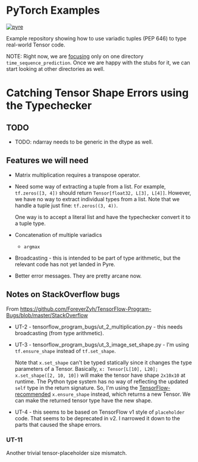 # PyTorch Examples

[![pyre](https://github.com/pradeep90/examples/workflows/Run%20Pyre/badge.svg)](https://github.com/pradeep90/examples/actions/workflows/main.yml)

Example repository showing how to use variadic tuples (PEP 646) to type real-world Tensor code.

NOTE: Right now, we are [focusing](https://github.com/pradeep90/pytorch_examples/blob/master/.pyre_configuration#L3) only on one directory `time_sequence_prediction`. Once we are happy with the stubs for it, we can start looking at other directories as well.

# Catching Tensor Shape Errors using the Typechecker

## TODO

+ TODO: ndarray needs to be generic in the dtype as well.

## Features we will need

+ Matrix multiplication requires a transpose operator.

+ Need some way of extracting a tuple from a list. For example, `tf.zeros([3, 4])` should return `Tensor[float32, L[3], L[4]]`. However, we have no way to extract individual types from a list. Note that we handle a tuple just fine: `tf.zeros((3, 4))`.

  One way is to accept a literal list and have the typechecker convert it to a tuple type.

+ Concatenation of multiple variadics

  - `argmax`

+ Broadcasting - this is intended to be part of type arithmetic, but the relevant code has not yet landed in Pyre.

+ Better error messages. They are pretty arcane now.

## Notes on StackOverflow bugs

From https://github.com/ForeverZyh/TensorFlow-Program-Bugs/blob/master/StackOverflow

+ UT-2 - tensorflow_program_bugs/ut_2_multiplication.py - this needs broadcasting (from type arithmetic).

+ UT-3 - tensorflow_program_bugs/ut_3_image_set_shape.py - I'm using `tf.ensure_shape` instead of `tf.set_shape`.

  Note that `x.set_shape` can't be typed statically since it changes the type parameters of a Tensor. Basically, `x: Tensor[L[10], L20]; x.set_shape([2, 10, 10])` will make the tensor have shape `2x10x10` at runtime. The Python type system has no way of reflecting the updated `self` type in the return signature. So, I'm using the [TensorFlow-recommended](https://www.tensorflow.org/api_docs/python/tf/Tensor#set_shape) `x.ensure_shape` instead, which returns a new Tensor. We can make the returned tensor type have the new shape.

+ UT-4 - this seems to be based on TensorFlow v1 style of `placeholder` code. That seems to be deprecated in v2. I narrowed it down to the parts that caused the shape errors.

### UT-11

Another trivial tensor-placeholder size mismatch.
